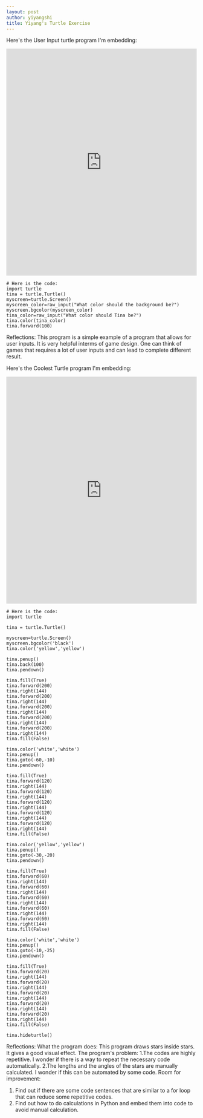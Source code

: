 ```yaml
---
layout: post
author: yiyangshi
title: Yiyang's Turtle Exercise
---
```


Here's the User Input turtle program I'm embedding:
<iframe src="https://trinket.io/embed/python/5e83e014c2" width="100%" height="600" frameborder="0" marginwidth="0" marginheight="0" allowfullscreen></iframe>

```
# Here is the code:
import turtle
tina = turtle.Turtle()
myscreen=turtle.Screen()
myscreen_color=raw_input("What color should the background be?")
myscreen.bgcolor(myscreen_color)
tina_color=raw_input("What color should Tina be?")
tina.color(tina_color)
tina.forward(100)
```
Reflections:
This program is a simple example of a program that allows for user inputs. It is very helpful interms of game design.
One can think of games that requires a lot of user inputs and can lead to complete different result.

Here's the Coolest Turtle program I'm embedding:
<iframe src="https://trinket.io/embed/python/99ab53d1b7" width="100%" height="600" frameborder="0" marginwidth="0" marginheight="0" allowfullscreen></iframe>

```
# Here is the code:
import turtle

tina = turtle.Turtle()

myscreen=turtle.Screen()
myscreen.bgcolor('black')
tina.color('yellow','yellow')

tina.penup()
tina.back(100)
tina.pendown()

tina.fill(True)
tina.forward(200)
tina.right(144)
tina.forward(200)
tina.right(144)
tina.forward(200)
tina.right(144)
tina.forward(200)
tina.right(144)
tina.forward(200)
tina.right(144)
tina.fill(False)

tina.color('white','white')
tina.penup()
tina.goto(-60,-10)
tina.pendown()

tina.fill(True)
tina.forward(120)
tina.right(144)
tina.forward(120)
tina.right(144)
tina.forward(120)
tina.right(144)
tina.forward(120)
tina.right(144)
tina.forward(120)
tina.right(144)
tina.fill(False)

tina.color('yellow','yellow')
tina.penup()
tina.goto(-30,-20)
tina.pendown()

tina.fill(True)
tina.forward(60)
tina.right(144)
tina.forward(60)
tina.right(144)
tina.forward(60)
tina.right(144)
tina.forward(60)
tina.right(144)
tina.forward(60)
tina.right(144)
tina.fill(False)

tina.color('white','white')
tina.penup()
tina.goto(-10,-25)
tina.pendown()

tina.fill(True)
tina.forward(20)
tina.right(144)
tina.forward(20)
tina.right(144)
tina.forward(20)
tina.right(144)
tina.forward(20)
tina.right(144)
tina.forward(20)
tina.right(144)
tina.fill(False)

tina.hideturtle()
```
Reflections:
What the program does: 
This program draws stars inside stars. It gives a good visual effect.
The program's problem: 
1.The codes are highly repetitive. I wonder if there is a way to repeat the necessary code automatically.
2.The lengths and the angles of the stars are manually calculated. I wonder if this can be automated by some code.
Room for improvement:
1. Find out if there are some code sentences that are similar to a for loop that can reduce some repetitive codes.
2. Find out how to do calculations in Python and embed them into code to avoid manual calculation.

